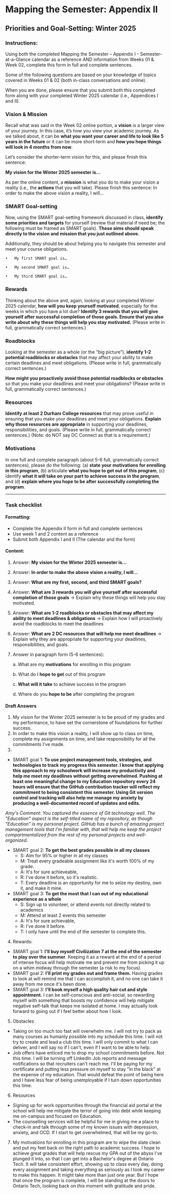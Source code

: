 # Mapping the Semester: Appendix II

## Priorities and Goal-Setting: Winter 2025

### Instructions:
Using both the completed Mapping the Semester – Appendix I - Semester-at-a-Glance calendar as a reference AND information from Weeks 01 & Week 02, complete this form in full and complete sentences. 

Some of the following questions are based on your knowledge of topics covered in Weeks 01 & 02 (both in-class conversations and online).

When you are done, please ensure that you submit both this completed form along with your completed Winter 2025 calendar (i.e., Appendices I and II). 

### Vision & Mission
Recall what was said in the Week 02 online portion, a **vision** is a larger view of your journey. In this case, it’s how you view your academic journey. As we talked about, it can be **what you want your career and life to look like 5 years in the future** or it can be more short-term and **how you hope things will look in 4 months from now**. 

Let’s consider the shorter-term vision for this, and please finish this sentence:

**My vision for the Winter 2025 semester is…**

As per the online content, a **mission** is what you do to make your vision a reality (i.e., the **actions** that you will take). Please finish this sentence:
In order to make the above vision a reality, I will…

### SMART Goal-setting
Now, using the SMART goal-setting framework discussed in class, **identify some priorities and targets** for yourself (review that material if need be; the following must be framed as SMART goals). **These aims should speak directly to the vision and mission that you just outlined above.** 

Additionally, they should be about helping you to navigate this semester and meet your course obligations. 
    
	•	My first SMART goal is…

	•	My second SMART goal is…

	•	My third SMART goal is…

### Rewards
Thinking about the above and, again, looking at your completed Winter 2025 calendar, **how will you keep yourself motivated**, especially for the weeks in which you have a lot due? **Identify 3 rewards that you will give yourself after successful completion of those goals. Ensure that you also write about why these things will help you stay motivated.** (Please write in full, grammatically correct sentences.)

### Roadblocks
Looking at the semester as a whole (or the “big picture”), **identify 1-2 potential roadblocks or obstacles** that may affect your ability to make certain deadlines and meet obligations. (Please write in full, grammatically correct sentences.) 

**How might you proactively avoid those potential roadblocks or obstacles** so that you make your deadlines and meet your obligations? (Please write in full, grammatically correct sentences.)

### Resources
**Identify at least 2 Durham College resources** that may prove useful in ensuring that you make your deadlines and meet your obligations. **Explain why those resources are appropriate** in supporting your deadlines, responsibilities, and goals. (Please write in full, grammatically correct sentences.) (Note: do NOT say DC Connect as that is a requirement.)

### Motivations
In one full and complete paragraph (about 5-6 full, grammatically correct sentences), please do the following: (a) **state your motivations for enrolling in this program**, (b) articulate **what you hope to get out of this program**, (c) identify **what it will take on your part to achieve success in the program**, and (d) **explain where you hope to be after successfully completing the program**.

------

### Task checklist
#### Formatting:
* Complete the Appendix II form in full and complete sentences
* Use week 1 and 2 content as a reference
* Submit both Appendix I and II (The calendar and the form)

#### Content:
1. Answer: **My vision for the Winter 2025 semester is…**
2. Answer: **In order to make the above vision a reality, I will…**
3. Answer: **What are my first, second, and third SMART goals?**
4. Answer: **What are 3 rewards you will give yourself after successful completion of those goals** → Explain why these things will help you stay motivated.
5. Answer: **What are 1-2 roadblocks or obstacles that may affect my ability to meet deadlines & obligations** → Explain how I will proactively avoid the roadblocks to meet the deadlines
6. Answer: **What are 2 DC resources that will help me meet deadlines** → Explain why they are appropriate for supporting your deadlines, responsibilities, and goals. 
7. Answer in paragraph form (5-6 sentences): 

   a. What are my **motivations** for enrolling in this program

   b. What do I **hope to get** out of this program

   c. **What will it take** to achieve success in the program

   d. Where do you **hope to be** after completing the program

#### Draft Answers
1. My vision for the Winter 2025 semester is to be proud of my grades and my performance, to have set the cornerstone of foundations for further success.
2. In order to make this vision a reality, I will show up to class on time, complete my assignments on time, and take responsibility for all the commitments I've made.
3. 
- SMART goal 1: **To use project management tools, strategies, and technologies to track my progress this semester. I know that applying this approach to my schoolwork will increase my productivity and help me meet my deadlines without getting overwhelmed. Pushing at least one meaningful change to my Education repository every 24 hours will ensure that the GitHub contribution tracker will reflect my commitment to being consistent this semester. Using Git version control and tracking will also help me manage my anxiety by producing a well-documented record of updates and edits.** 

_Amy's Comment: You captured the essence of Git technology well. The "Education" aspect is the self-titled name of my repository, as though "Education" is my personal project. GitHub has a bunch of amazing project management tools that I'm familiar with, that will help me keep the project compartmentalized from the rest of my personal projects and well-organized._

- SMART goal 2: **To get the best grades possible in all my classes**
  - S: Aim for 95% or higher in all my classes
  - M: Treat every gradeable assignment like it's worth 100% of my grade.
  - A: It's for sure achieveable,
  - R: I've done it before, so it's realistic.
  - T: Every deadline is an opportunity for me to seize my destiny, own it, and make it mine.
- SMART goal 3: **To get the most that I can out of my educational experience as a whole**
  - S: Sign up to volunteer, or attend events not directly related to academics
  - M: Attend at least 2 events this semester
  - A: It's for sure achievable,
  - R: I've done it before.
  - T: I only have until the end of the semester to complete this. 

4. Rewards: 
  - SMART goal 1: **I'll buy myself Civilization 7 at the end of the semester to play over the summer**. Keeping it as a reward at the end of a period of intense focus will help motivate me and prevent me from picking it up on a whim midway through the semester (a risk to my focus).
  - SMART goal 2: **I'll print my grades out and frame them.** Having grades to look at will remind me that I can accomplish it, and no one can take it away from me once it's been done. 
  - SMART goal 3: **I'll book myself a high quality hair cut and style appointment.** I can be self-conscious and anti-social, so rewarding myself with something that boosts my confidence will help mitigate negative self-talk that keeps me isolated at home. I may actually look forward to going out if I feel better about how I look.  

5. Obstacles
  - Taking on too much too fast will overwhelm me. I will not try to pack as many courses as humanly possible into my schedule this time. I will not try to create and lead a club this time. I will only commit to what I can deliver, and I will say no if I can't, even if I want to be able to help. 
  - Job offers have enticed me to drop my school commitments before. Not this time. I will be turning off LinkedIn Job reports and message notifications so that recruiters can't reach me. I'll be paying for my certificate and putting less pressure on myself to stay "in the black" at the expense of my education. That would defeat the point of being here and I have less fear of being unemployable if I turn down opportunities this time. 

6. Resources
  - Signing up for work opportunities through the financial aid portal at the school will help me mitigate the terror of going into debt while keeping me on-campus and focused on Education.
  - The counselling services will be helpful for me in giving me a place to check-in and talk through some of my known issues with depression, anxiety, and OCD. If I start to get overwhelmed, that will be my go-to. 

  7. My motivations for enrolling in this program are to wipe the slate clean and put my feet back on the right path to academic success. I hope to achieve great grades that will help rescue my GPA out of the abyss I've plunged it into, so that I can get into a Bachelor's degree at Ontario Tech. It will take consistent effort, showing up to class every day, doing every assignment and taking everything as seriously as I took my career to make this happen. It might take more than just one year. But I hope that once the program is complete, I will be standing at the doors to Ontario Tech, looking back on _this_ moment with gratitude and pride. 